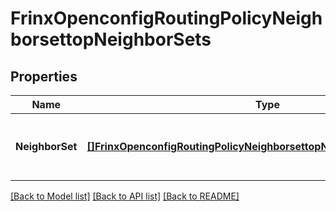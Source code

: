 # FrinxOpenconfigRoutingPolicyNeighborsettopNeighborSets

## Properties
Name | Type | Description | Notes
------------ | ------------- | ------------- | -------------
**NeighborSet** | [**[]FrinxOpenconfigRoutingPolicyNeighborsettopNeighborsetsNeighborSet**](frinx.openconfig.routing.policy.neighborsettop.neighborsets.NeighborSet.md) | Optional[List of defined neighbor sets for use in policies.] REF:Optional.empty | [optional] [default to null]

[[Back to Model list]](../README.md#documentation-for-models) [[Back to API list]](../README.md#documentation-for-api-endpoints) [[Back to README]](../README.md)


